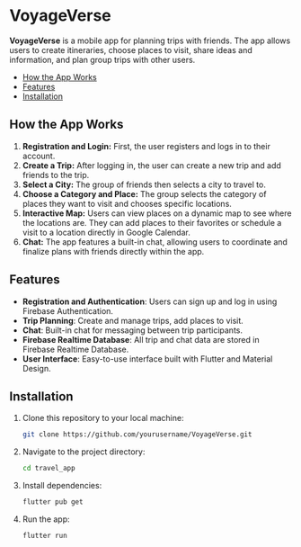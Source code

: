 # VoyageVerse

**VoyageVerse** is a mobile app for planning trips with friends. The app allows users to create itineraries, choose places to visit, share ideas and information, and plan group trips with other users.

- [How the App Works](#how-the-app-works)
- [Features](#features)
- [Installation](#installation)

## How the App Works
1. **Registration and Login:** First, the user registers and logs in to their account.
2. **Create a Trip:** After logging in, the user can create a new trip and add friends to the trip.
3. **Select a City:** The group of friends then selects a city to travel to.
4. **Choose a Category and Place:** The group selects the category of places they want to visit and chooses specific locations.
5. **Interactive Map:** Users can view places on a dynamic map to see where the locations are. They can add places to their favorites or schedule a visit to a location directly in Google Calendar.
6. **Chat:** The app features a built-in chat, allowing users to coordinate and finalize plans with friends directly within the app.

## Features

- **Registration and Authentication**: Users can sign up and log in using Firebase Authentication.
- **Trip Planning**: Create and manage trips, add places to visit.
- **Chat**: Built-in chat for messaging between trip participants.
- **Firebase Realtime Database**: All trip and chat data are stored in Firebase Realtime Database.
- **User Interface**: Easy-to-use interface built with Flutter and Material Design.

## Installation

1. Clone this repository to your local machine:

   ```bash
   git clone https://github.com/yourusername/VoyageVerse.git
2. Navigate to the project directory:
   ```bash
   cd travel_app
3. Install dependencies:
   ```bash
   flutter pub get
4. Run the app:
   ```bash
   flutter run

